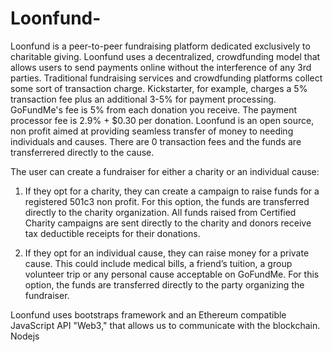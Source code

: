 # Loonfund-
Loonfund is a peer-to-peer fundraising platform dedicated exclusively to charitable giving. Loonfund uses a decentralized, crowdfunding model that allows users to send payments online without the interference of any 3rd parties. Traditional fundraising services and crowdfunding platforms collect some sort of transaction charge. Kickstarter, for example, charges a 5% transaction fee plus an additional 3-5% for payment processing. GoFundMe's fee is 5% from each donation you receive. The payment processor fee is 2.9% + $0.30 per donation. Loonfund is an open source, non profit aimed at providing seamless transfer of money to needing individuals and causes. There are 0 transaction fees and the funds are transferrered directly to the cause. 

The user can create a fundraiser for either a charity or an individual cause:
1) If they opt for a charity, they can create a campaign to raise funds for a registered 501c3 non profit. For this option, the funds are   transferred directly to the charity organization.
  All funds raised from Certified Charity campaigns are sent directly to the charity and donors receive tax deductible receipts for their   donations.

2) If they opt for an individual cause, they can raise money for a private cause. This could include medical bills, a friend’s tuition, a group volunteer trip or any personal cause acceptable on GoFundMe. For this option, the funds are transferred directly to the party organizing the fundraiser.  


Loonfund uses bootstraps framework and an Ethereum compatible JavaScript API "Web3," that allows us to communicate with the blockchain.  
Nodejs 
